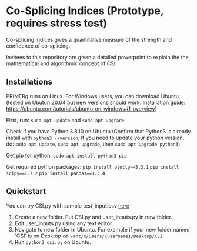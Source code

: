 # Co-Splicing Indices (Prototype, requires stress test)

Co-splicing Indices gives a quantitative measure of the strength and confidence of co-splicing.

Invitees to this repository are given a detailed powerpoint to explain the the mathematical and algorithmic concept of CSI.

## Installations
PRIMERg runs on Linux. For Windows users, you can download Ubuntu (tested on Ubutun 20.04 but new versions should work. Installation guide: https://ubuntu.com/tutorials/ubuntu-on-windows#1-overview)

First, run: ```sudo apt update``` and ```sudo apt upgrade```

Check if you have Python 3.8.10 on Ubuntu (Confirm that Python3 is already install with ```python3 --version```. If you need to update your python version, do: ```sudo apt update```, ```sudo apt upgrade```, then ```sudo apt upgrade python3```)

Get pip for python: ```sudo apt install python3-pip```

Get required python packages:
```pip install plotly==5.3.1```
```pip install scipy==1.7.2```
```pip install pandas==1.3.4```

## Quickstart
You can try CSI.py with sample test_input.csv [here](https://github.com/CherWeiYuan/Co-Splicing_Indices/tree/main/sample_input_output)
1. Create a new folder. Put CSI.py and user_inputs.py in new folder.
2. Edit user_inputs.py using any text editor.
3. Navigate to new folder in Ubuntu. For example if your new folder named 'CSI' is on Desktop ```cd /mnt/c/Users/{username}/Desktop/CSI```
4. Run ```python3 csi.py``` on Ubuntu.

